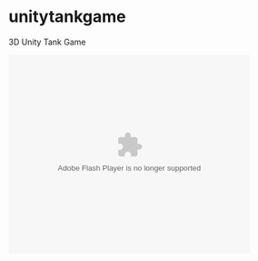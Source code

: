 # unitytankgame
3D Unity Tank Game


<object width="425" height="350">
  <param name="movie" value="https://www.youtube.com/watch?v=PIT6aED_ZfU" />
  <param name="wmode" value="transparent" />
  <embed src="https://www.youtube.com/watch?v=PIT6aED_ZfU"
         type="application/x-shockwave-flash"
         wmode="transparent" width="425" height="350" />
</object>